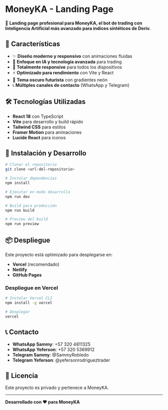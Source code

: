 # MoneyKA - Landing Page

🚀 **Landing page profesional para MoneyKA, el bot de trading con Inteligencia Artificial más avanzado para índices sintéticos de Deriv.**

## 🎯 Características

- ✨ **Diseño moderno y responsivo** con animaciones fluidas
- 🤖 **Enfoque en IA y tecnología avanzada** para trading
- 📱 **Totalmente responsive** para todos los dispositivos
- ⚡ **Optimizado para rendimiento** con Vite y React
- 🎨 **Tema oscuro futurista** con gradientes neón
- 📞 **Múltiples canales de contacto** (WhatsApp y Telegram)

## 🛠️ Tecnologías Utilizadas

- **React 18** con TypeScript
- **Vite** para desarrollo y build rápido
- **Tailwind CSS** para estilos
- **Framer Motion** para animaciones
- **Lucide React** para iconos

## 🚀 Instalación y Desarrollo

```bash
# Clonar el repositorio
git clone <url-del-repositorio>

# Instalar dependencias
npm install

# Ejecutar en modo desarrollo
npm run dev

# Build para producción
npm run build

# Preview del build
npm run preview
```

## 📦 Despliegue

Este proyecto está optimizado para desplegarse en:

- **Vercel** (recomendado)
- **Netlify**
- **GitHub Pages**

### Despliegue en Vercel

```bash
# Instalar Vercel CLI
npm install -g vercel

# Desplegar
vercel
```

## 📞 Contacto

- **WhatsApp Sammy**: +57 320 4811325
- **WhatsApp Yeferson**: +57 320 5369912
- **Telegram Sammy**: @SammyRobledo
- **Telegram Yeferson**: @yefersonrodrigueztrader

## 📄 Licencia

Este proyecto es privado y pertenece a MoneyKA.

---

**Desarrollado con ❤️ para MoneyKA**